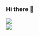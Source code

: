 ### Hi there 👋
<img src="https://img.shields.io/badge/Python-4D59BF?style=flat-square&logo=Python&logoColor=white"/></a><br>
<img src="https://img.shields.io/badge/Python-3766AB?style=flat-square&logo=Springboot&logoColor=white"/></a><br>

<!--
**sejun98/sejun98** is a ✨ _special_ ✨ repository because its `README.md` (this file) appears on your GitHub profile.

Here are some ideas to get you started:

- 🔭 I’m currently working on ...
- 🌱 I’m currently learning ...
- 👯 I’m looking to collaborate on ...
- 🤔 I’m looking for help with ...
- 💬 Ask me about ...
- 📫 How to reach me: ...
- 😄 Pronouns: ...
- ⚡ Fun fact: ...
-->
